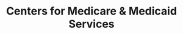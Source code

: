 ---
title: Centers for Medicare & Medicaid Services
link: https://cms.gov
image: /assets/images/agency_logos/cms-logo.png
---